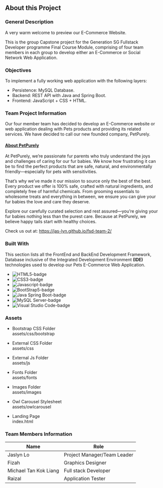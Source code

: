 ## About this Project

### General Description

A very warm welcome to preview our E-Commerce Website.

This is the group Capstone project for the Generation SG Fullstack Developer programme Final Course Module, comprising of four team members in each group to develop either an E-Commerce or Social Network Web Application.

### Objectives

To implement a fully working web application with the following layers:

* Persistence: MySQL Database.
* Backend: REST API with Java and Spring Boot.
* Frontend: JavaScript + CSS + HTML.


### Team Project Information

Our four member team has decided to develop an E-Commerce website or web application dealing with Pets products and providing its related services. We have decided to call our new founded company, PetPurely.

####  <u>**About PetPurely**</u>

At PetPurely, we’re passionate fur parents who truly understand the joys and challenges of caring for our fur babies. We know how frustrating it can be to find the perfect products that are safe, natural, and environmentally friendly—especially for pets with sensitivities.

That’s why we’ve made it our mission to source only the best of the best. Every product we offer is 100% safe, crafted with natural ingredients, and completely free of harmful chemicals. From grooming essentials to wholesome treats and everything in between, we ensure you can give your fur babies the love and care they deserve.

Explore our carefully curated selection and rest assured—you’re giving your fur babies nothing less than the purest care. Because at PetPurely, we believe happy tails start with healthy choices.

Check us out at: https://jas-lyn.github.io/fsd-team-2/

### Built With

This section lists all the FrontEnd and BackEnd Development Framework, Database inclusive of the Integrated Development Environment <b>(IDE)</b> technologies used to develop our Pets E-Commerce Web Application.

* ![HTML5-badge]
* ![CSS3-badge]
* ![Javascript-badge]
* ![BootStrap5-badge]
* ![Java Spring Boot-badge]
* ![MySQL Server-badge]
* ![Visual Studio Code-badge]

<!-- MARKDOWN LINKS & IMAGES -->
<!-- https://www.markdownguide.org/basic-syntax/#reference-style-links -->
[HTML5-badge]: https://img.shields.io/badge/HTML5-E34F26?logo=HTML5&logoColor=white
[CSS3-badge]: https://img.shields.io/badge/CSS3-1572B6?style=for-the-badge&logo=css3&logoColor=white
[Javascript-badge]: https://shields.io/badge/JavaScript-F7DF1E?logo=JavaScript&logoColor=000&style=flat-square
[Bootstrap5-badge]: https://img.shields.io/badge/Bootstrap-5-8A2BE2
[Java Spring Boot-badge]: https://img.shields.io/badge/SpringBoot-6DB33F?style=flat-square&logo=Spring&logoColor=white
[MySQL Server-badge]: https://img.shields.io/badge/MySQL-8-blue
[Visual Studio Code-badge]: https://img.shields.io/badge/Visual%20Studio%20Code-007ACC?logo=visualstudiocode&logoColor=fff&style=plastic

### Assets

* Bootstrap CSS Folder  
 assets/css/bootstrap

* External CSS Folder  
  assets/css

* External Js Folder  
  assets/js

* Fonts Folder  
  assets/fonts

* Images Folder  
  assets/images

* Owl Carousel Stylesheet  
  assets/owlcarousel

* Landing Page  
  index.html 


### Team Members Information

|        **Name**       |       **Role**              |
|-----------------------|-----------------------------|
|       Jaslyn Lo       | Project Manager/Team Leader |
|        Fizah          | Graphics Designer           |
| Michael Tan Kok Liang | Full stack Developer        |
|        Raizal         |    Application Tester       |


